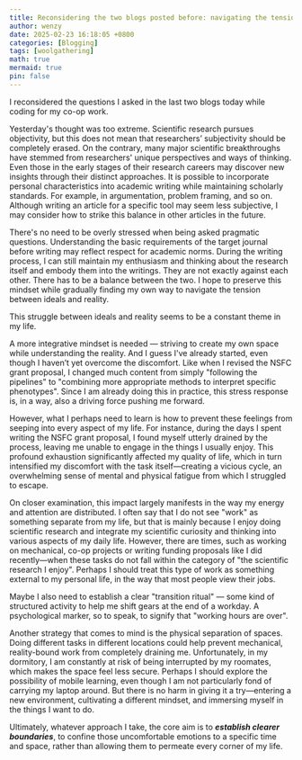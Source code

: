 ```yaml
---
title: Reconsidering the two blogs posted before: navigating the tension
author: wenzy
date: 2025-02-23 16:18:05 +0800
categories: [Blogging]
tags: [woolgathering]
math: true
mermaid: true
pin: false
---
```


I reconsidered the questions I asked in the last two blogs today while coding for my co-op work. 

Yesterday's thought was too extreme. Scientific research pursues objectivity, but this does not mean that researchers’ subjectivity should be completely erased. On the contrary, many major scientific breakthroughs have stemmed from researchers' unique perspectives and ways of thinking. Even those in the early stages of their research careers may discover new insights through their distinct approaches. It is possible to incorporate personal characteristics into academic writing while maintaining scholarly standards. For example, in argumentation, problem framing, and so on. Although writing an article for a specific tool may seem less subjective, I may consider how to strike this balance in other articles in the future.

There's no need to be overly stressed when being asked pragmatic questions. Understanding the basic requirements of the target journal before writing may reflect respect for academic norms. During the writing process, I can still maintain my enthusiasm and thinking about the research itself and embody them into the writings. They are not exactly against each other. There has to be a balance between the two. I hope to preserve this mindset while gradually finding my own way to navigate the tension between ideals and reality.

This struggle between ideals and reality seems to be a constant theme in my life. 

A more integrative mindset is needed — striving to create my own space while understanding the reality. And I guess I've already started, even though I haven’t yet overcome the discomfort. Like when I revised the NSFC grant proposal, I changed much content from simply "following the pipelines" to "combining more appropriate methods to interpret specific phenotypes". Since I am already doing this in practice, this stress response is, in a way, also a driving force pushing me forward. 

However, what I perhaps need to learn is how to prevent these feelings from seeping into every aspect of my life. For instance, during the days I spent writing the NSFC grant proposal, I found myself utterly drained by the process, leaving me unable to engage in the things I usually enjoy. This profound exhaustion significantly affected my quality of life, which in turn intensified my discomfort with the task itself—creating a vicious cycle, an overwhelming sense of mental and physical fatigue from which I struggled to escape.

On closer examination, this impact largely manifests in the way my energy and attention are distributed. I often say that I do not see "work" as something separate from my life, but that is mainly because I enjoy doing scientific research and integrate my scientific curiosity and thinking into various aspects of my daily life. However, there are times, such as working on mechanical, co-op projects or writing funding proposals like I did recently—when these tasks do not fall within the category of "the scientific research I enjoy". Perhaps I should treat this type of work as something external to my personal life, in the way that most people view their jobs.

Maybe I also need to establish a clear "transition ritual" — some kind of structured activity to help me shift gears at the end of a workday. A psychological marker, so to speak, to signify that "working hours are over".

Another strategy that comes to mind is the physical separation of spaces. Doing different tasks in different locations could help prevent mechanical, reality-bound work from completely draining me. Unfortunately, in my dormitory, I am constantly at risk of being interrupted by my roomates, which makes the space feel less secure. Perhaps I should explore the possibility of mobile learning, even though I am not particularly fond of carrying my laptop around. But there is no harm in giving it a try—entering a new environment, cultivating a different mindset, and immersing myself in the things I want to do.

Ultimately, whatever approach I take, the core aim is to ***establish clearer boundaries***, to confine those uncomfortable emotions to a specific time and space, rather than allowing them to permeate every corner of my life.
